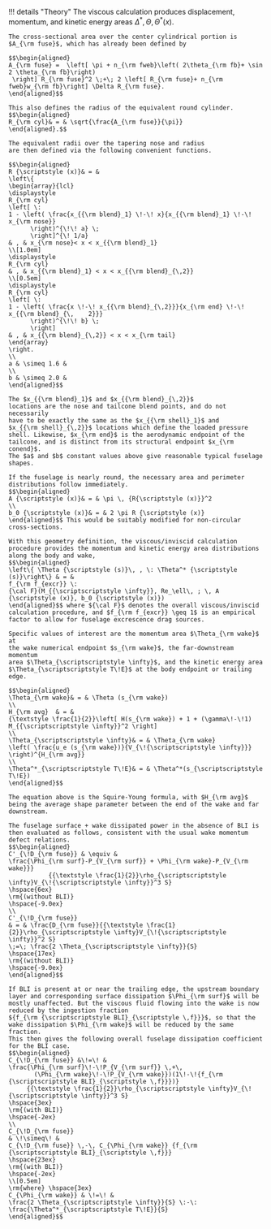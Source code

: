 !!! details "Theory" 
    The viscous calculation
    produces displacement, momentum, and kinetic energy areas
    $\Delta^*, \Theta, \Theta^* {\scriptstyle (x)}$.

    The cross-sectional area over the center cylindrical portion is
    $A_{\rm fuse}$, which has already been defined by

    $$\begin{aligned}
    A_{\rm fuse} =  \left[ \pi + n_{\rm fweb}\left( 2\theta_{\rm fb}+ \sin 2 \theta_{\rm fb}\right) 
     \right] R_{\rm fuse}^2 \;+\; 2 \left[ R_{\rm fuse}+ n_{\rm fweb}w_{\rm fb}\right] \Delta R_{\rm fuse}.
    \end{aligned}$$ 

    This also defines the radius of the equivalent round cylinder. 
    $$\begin{aligned}
    R_{\rm cyl}& = & \sqrt{\frac{A_{\rm fuse}}{\pi}}
    \end{aligned}.$$ 
    
    The equivalent radii over the tapering nose and radius
    are then defined via the following convenient functions.
    
    $$\begin{aligned}
    R {\scriptstyle (x)}& = &
    \left\{
    \begin{array}{lcl}
    \displaystyle
    R_{\rm cyl}
    \left[ \: 
    1 - \left( \frac{x_{{\rm blend}_1} \!-\! x}{x_{{\rm blend}_1} \!-\! x_{\rm nose}} 
          \right)^{\!\! a} \;
          \right]^{\! 1/a}
    & , & x_{\rm nose}< x < x_{{\rm blend}_1} 
    \\[1.0em]
    \displaystyle
    R_{\rm cyl}
    & , & x_{{\rm blend}_1} < x < x_{{\rm blend}_{\,2}}
    \\[0.5em]
    \displaystyle
    R_{\rm cyl}
    \left[ \:
    1 - \left( \frac{x \!-\! x_{{\rm blend}_{\,2}}}{x_{\rm end} \!-\! x_{{\rm blend}_{\,    2}}} 
          \right)^{\!\! b} \;
          \right]
    & , & x_{{\rm blend}_{\,2}} < x < x_{\rm tail}
    \end{array}
    \right.
    \\
    a & \simeq 1.6 &
    \\
    b & \simeq 2.0 &
    \end{aligned}$$

    The $x_{{\rm blend}_1}$ and $x_{{\rm blend}_{\,2}}$
    locations are the nose and tailcone blend points, and do not necessarily
    have to be exactly the same as the $x_{{\rm shell}_1}$ and
    $x_{{\rm shell}_{\,2}}$ locations which define the loaded pressure
    shell. Likewise, $x_{\rm end}$ is the aerodynamic endpoint of the
    tailcone, and is distinct from its structural endpoint $x_{\rm conend}$.
    The $a$ and $b$ constant values above give reasonable typical fuselage
    shapes.
    
    If the fuselage is nearly round, the necessary area and perimeter
    distributions follow immediately. 
    $$\begin{aligned}
    A {\scriptstyle (x)}& = & \pi \, {R{\scriptstyle (x)}}^2
    \\
    b_0 {\scriptstyle (x)}& = & 2 \pi R {\scriptstyle (x)}
    \end{aligned}$$ This would be suitably modified for non-circular
    cross-sections.
    
    With this geometry definition, the viscous/inviscid calculation
    procedure provides the momentum and kinetic energy area distributions
    along the body and wake, 
    $$\begin{aligned}
    \left\{ \Theta {\scriptstyle (s)}\, , \: \Theta^* {\scriptstyle (s)}\right\} & = &
    f_{\rm f_{excr}} \:
    {\cal F}(M_{{\scriptscriptstyle \infty}}, Re_\ell\, ; \, A {\scriptstyle (x)}, b_0 {\scriptstyle (x)})
    \end{aligned}$$ where ${\cal F}$ denotes the overall viscous/inviscid
    calculation procedure, and $f_{\rm f_{excr}} \geq 1$ is an empirical
    factor to allow for fuselage excrescence drag sources.
    
    Specific values of interest are the momentum area $\Theta_{\rm wake}$ at
    the wake numerical endpoint $s_{\rm wake}$, the far-downstream momentum
    area $\Theta_{\scriptscriptstyle \infty}$, and the kinetic energy area
    $\Theta_{\scriptscriptstyle T\!E}$ at the body endpoint or trailing
    edge. 

    $$\begin{aligned}
    \Theta_{\rm wake}& = & \Theta (s_{\rm wake}) 
    \\
    H_{\rm avg}  & = & 
    {\textstyle \frac{1}{2}}\left[ H(s_{\rm wake}) + 1 + (\gamma\!-\!1) M_{{\scriptscriptstyle \infty}}^2 \right]
    \\
    \Theta_{\scriptscriptstyle \infty}& = & \Theta_{\rm wake}
    \left( \frac{u_e (s_{\rm wake})}{V_{\!{\scriptscriptstyle \infty}}} \right)^{H_{\rm avg}} 
    \\
    \Theta^*_{\scriptscriptstyle T\!E}& = & \Theta^*(s_{\scriptscriptstyle T\!E}) 
    \end{aligned}$$ 
    
    The equation above is the Squire-Young formula, with $H_{\rm avg}$
    being the average shape parameter between the end of the wake and far
    downstream.
    
    The fuselage surface + wake dissipated power in the absence of BLI is
    then evaluated as follows, consistent with the usual wake momentum
    defect relations. 
    $$\begin{aligned}
    C'_{\!D_{\rm fuse}} & \equiv &
    \frac{\Phi_{\rm surf}-P_{V_{\rm surf}} + \Phi_{\rm wake}-P_{V_{\rm wake}}}
               {{\textstyle \frac{1}{2}}\rho_{\scriptscriptstyle \infty}V_{\!{\scriptscriptstyle \infty}}^3 S} 
    \hspace{6ex}
    \rm{(without BLI)}
    \hspace{-9.0ex}
    \\
    C'_{\!D_{\rm fuse}}
    & = & \frac{D_{\rm fuse}}{{\textstyle \frac{1}{2}}\rho_{\scriptscriptstyle \infty}V_{\!{\scriptscriptstyle \infty}}^2 S}
    \;=\; \frac{2 \Theta_{\scriptscriptstyle \infty}}{S} 
    \hspace{17ex}
    \rm{(without BLI)}
    \hspace{-9.0ex}
    \end{aligned}$$
    
    If BLI is present at or near the trailing edge, the upstream boundary
    layer and corresponding surface dissipation $\Phi_{\rm surf}$ will be
    mostly unaffected. But the viscous fluid flowing into the wake is now
    reduced by the ingestion fraction
    ${f_{\rm {\scriptscriptstyle BLI}_{\scriptstyle \,f}}}$, so that the
    wake dissipation $\Phi_{\rm wake}$ will be reduced by the same fraction.
    This then gives the following overall fuselage dissipation coefficient
    for the BLI case. 
    $$\begin{aligned}
    C_{\!D_{\rm fuse}} &\!=\! &
    \frac{\Phi_{\rm surf}\!-\!P_{V_{\rm surf}} \,+\, 
           (\Phi_{\rm wake}\!-\!P_{V_{\rm wake}})(1\!-\!{f_{\rm {\scriptscriptstyle BLI}_{\scriptstyle \,f}}})}
         {{\textstyle \frac{1}{2}}\rho_{\scriptscriptstyle \infty}V_{\!{\scriptscriptstyle \infty}}^3 S} 
    \hspace{3ex}
    \rm{(with BLI)}
    \hspace{-2ex}
    \\
    C_{\!D_{\rm fuse}} 
    & \!\simeq\! &
    C_{\!D_{\rm fuse}} \,-\, C_{\Phi_{\rm wake}} {f_{\rm {\scriptscriptstyle BLI}_{\scriptstyle \,f}}}
    \hspace{23ex}
    \rm{(with BLI)}
    \hspace{-2ex}
    \\[0.5em]
    \rm{where} \hspace{3ex}
    C_{\Phi_{\rm wake}} & \!=\! & 
    \frac{2 \Theta_{\scriptscriptstyle \infty}}{S} \:-\: \frac{\Theta^*_{\scriptscriptstyle T\!E}}{S} 
    \end{aligned}$$
